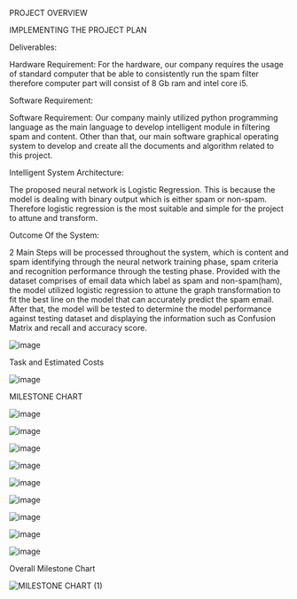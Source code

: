 PROJECT OVERVIEW




IMPLEMENTING THE PROJECT PLAN

Deliverables:

Hardware Requirement: For the hardware, our company requires the usage of standard computer that be able to consistently run the spam filter therefore computer part will consist of 8 Gb ram and intel core i5.

Software Requirement:

Software Requirement: Our company mainly utilized python programming language as the main language to develop intelligent module in filtering spam and content. Other than that, our main software graphical operating system to develop and create all the documents and algorithm related to this project.

Intelligent System Architecture:

The proposed neural network is Logistic Regression. This is because the model is dealing with binary output which is either spam or non-spam. Therefore logistic regression is the most suitable and simple for the project to attune and transform.

Outcome Of the System:

2 Main Steps will be processed throughout the system, which is content and spam identifying through the neural network training phase, spam criteria and recognition performance through the testing phase. Provided with the dataset comprises of email data which label as spam and non-spam(ham), the model utilized logistic regression to attune the graph transformation to fit the best line on the model that can accurately predict the spam email. After that, the model will be tested to determine the model performance against testing dataset and displaying the information such as Confusion Matrix and recall and accuracy score. 

![image](https://user-images.githubusercontent.com/121605773/211949507-438bb185-313b-4caf-a316-65aa3a1d9911.png)

Task and Estimated Costs

![image](https://user-images.githubusercontent.com/121605773/211949612-42e63b03-bcc7-483d-ac6d-a8e9a77ada6d.png)

MILESTONE CHART

![image](https://user-images.githubusercontent.com/121605773/211953155-662d4076-3ee3-4e98-b336-57a90c400433.png)

![image](https://user-images.githubusercontent.com/121605773/211953213-f8bc8338-1994-4e83-adec-723e775da42c.png)

![image](https://user-images.githubusercontent.com/121605773/211953370-cf9d569c-d99d-42a4-85a7-e93a78cb52c4.png)

![image](https://user-images.githubusercontent.com/121605773/211953425-af431e3b-2088-4caa-aefd-45a83dd46ecb.png)

![image](https://user-images.githubusercontent.com/121605773/211953467-16f22bb5-f8bc-4c27-a3f9-c5e28c25cc12.png)

![image](https://user-images.githubusercontent.com/121605773/211953481-8ca5f903-3b38-4f10-9399-12700f2d34db.png)

![image](https://user-images.githubusercontent.com/121605773/211953511-8cc72615-2858-44f9-8ce8-01c06820267c.png)

![image](https://user-images.githubusercontent.com/121605773/211953555-1c9806ae-4e7d-4833-964b-532d39731c18.png)

![image](https://user-images.githubusercontent.com/121605773/211953582-2845e3cb-f48d-47e2-8a30-967bea148fa9.png)


Overall Milestone Chart


![MILESTONE CHART (1)](https://user-images.githubusercontent.com/121605773/211953934-cd8abb67-0d32-4982-835d-92ada0fbb8bc.png)




